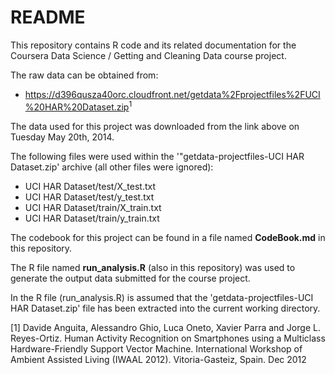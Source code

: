 README
======

This repository contains R code and its related documentation for the Coursera Data Science / Getting and Cleaning Data course project.

The raw data can be obtained from:

* <https://d396qusza40orc.cloudfront.net/getdata%2Fprojectfiles%2FUCI%20HAR%20Dataset.zip><sup>1</sup>


The data used for this project was downloaded from the link above on Tuesday May 20th, 2014.

The following files were used within the '"getdata-projectfiles-UCI HAR Dataset.zip' archive (all other files were ignored):
* UCI HAR Dataset/test/X_test.txt
* UCI HAR Dataset/test/y_test.txt
* UCI HAR Dataset/train/X_train.txt
* UCI HAR Dataset/train/y_train.txt


The codebook for this project can be found in a file named **CodeBook.md** in this repository.

The R file named **run_analysis.R** (also in this repository) was used to generate the output data submitted for the course project.

In the R file (run_analysis.R) is assumed that the 'getdata-projectfiles-UCI HAR Dataset.zip' file has been extracted into the current working directory.


[1] Davide Anguita, Alessandro Ghio, Luca Oneto, Xavier Parra and Jorge L. Reyes-Ortiz. Human Activity Recognition on Smartphones using a Multiclass Hardware-Friendly Support Vector Machine. International Workshop of Ambient Assisted Living (IWAAL 2012). Vitoria-Gasteiz, Spain. Dec 2012
